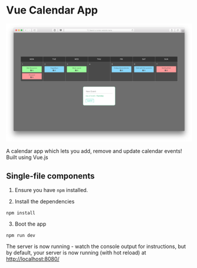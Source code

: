 # Vue Calendar App

![alt text](docs/screenshot.png "Calendar App Screenshot")

A calendar app which lets you add, remove and update calendar events! Built using Vue.js

## Single-file components

1. Ensure you have `npm` installed.

2. Install the dependencies

````
npm install
````

3. Boot the app

````
npm run dev
````

The server is now running - watch the console output for instructions, but by default, your server is now running (with hot reload) at [http://localhost:8080/](http://localhost:8080/)
